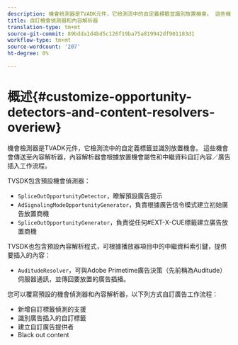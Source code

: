 ```yaml
---
description: 機會檢測器是TVADK元件，它檢測流中的自定義標籤並識別放置機會。 這些機會會傳送至內容解析器，內容解析器會根據放置機會屬性和中繼資料自訂內容／廣告插入工作流程。
title: 自訂機會偵測器和內容解析器
translation-type: tm+mt
source-git-commit: 89bdda1d4bd5c126f19ba75a819942df901183d1
workflow-type: tm+mt
source-wordcount: '207'
ht-degree: 0%

---
```



# 概述{#customize-opportunity-detectors-and-content-resolvers-overiew}

機會檢測器是TVADK元件，它檢測流中的自定義標籤並識別放置機會。 這些機會會傳送至內容解析器，內容解析器會根據放置機會屬性和中繼資料自訂內容／廣告插入工作流程。

TVSDK包含預設機會偵測器：

* `SpliceOutOpportunityDetector`，瞭解預設廣告提示
* `AdSignalingModeOpportunityGenerator`，負責根據廣告信令模式建立初始廣告放置商機
* `SpliceOutOpportunityGenerator`，負責從任何#EXT-X-CUE標籤建立廣告放置商機

TVSDK也包含預設內容解析程式，可根據播放器項目中的中繼資料索引鍵，提供要插入的內容：

* `AuditudeResolver`，可與Adobe Primetime廣告決策（先前稱為Auditude）伺服器通訊，並傳回要放置的廣告插播。

您可以覆寫預設的機會偵測器和內容解析器，以下列方式自訂廣告工作流程：

* 新增自訂標籤偵測的支援
* 識別廣告插入的自訂標籤
* 建立自訂廣告提供者
* Black out content

